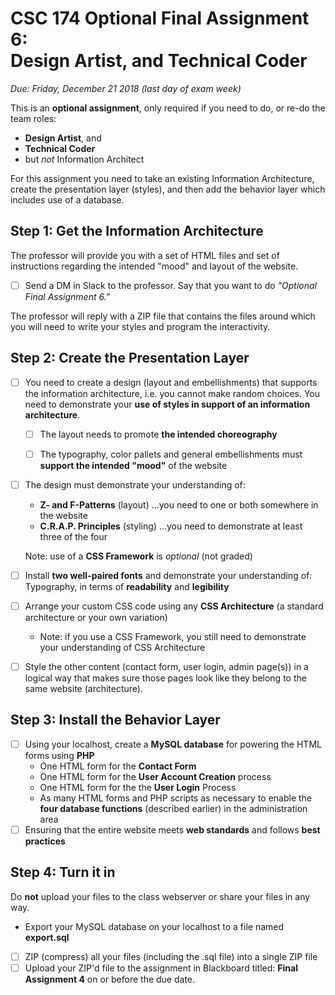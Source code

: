 # CSC 174  Optional Final Assignment 6: <br>Design Artist, and Technical Coder

*Due: Friday, December 21 2018 (last day of exam week)*

This is an **optional assignment**, only required if you need to do, or re-do the team roles:

- **Design Artist**, and 
- **Technical Coder**
- but *not* Information Architect

For this assignment you need to take an existing Information Architecture, create the presentation layer (styles), and then add the behavior layer which includes use of a database.

## Step 1: Get the Information Architecture

The professor will provide you with a set of HTML files and set of instructions regarding the intended "mood" and layout of the website.

- [ ] Send a DM in Slack to the professor.  Say that you want to do *"Optional Final Assignment 6."*

The professor will reply with a ZIP file that contains the files around which you will need to write your styles and program the interactivity.

## Step 2: Create the Presentation Layer

- [ ] You need to create a design (layout and embellishments) that supports the information architecture, i.e. you cannot make random choices.  You need to demonstrate your **use of styles in support of an information architecture**.

    - [ ] The layout needs to promote **the intended choreography**

    - [ ] The typography, color pallets and general embellishments must **support the intended "mood"** of the website

- [ ] The design must demonstrate your understanding of:

  - **Z- and F-Patterns** (layout) ...you need to one or both somewhere in the website
  - **C.R.A.P. Principles** (styling) ...you need to demonstrate at least three of the four

  Note: use of a **CSS Framework** is *optional* (not graded)

- [ ] Install **two well-paired fonts** and demonstrate your understanding of: Typography, in terms of **readability** and **legibility**

- [ ] Arrange your custom CSS code using any **CSS Architecture** (a standard architecture or your own variation)


  - Note: if you use a CSS Framework, you still need to demonstrate your understanding of CSS Architecture

- [ ] Style the other content (contact form, user login, admin page(s)) in a logical way that makes sure those pages look like they belong to the same website (architecture).


## Step 3: Install the Behavior Layer

- [ ] Using your localhost, create a **MySQL database** for powering the HTML forms using **PHP**
  - One HTML form for the **Contact Form**
  - One HTML form for the **User Account Creation** process 
  - One HTML form for the the **User Login** Process
  - As many HTML forms and PHP scripts as necessary to enable the **four database functions** (described earlier) in the administration area
- [ ] Ensuring that the entire website meets **web standards** and follows **best practices**

## Step 4: Turn it in

Do **not** upload your files to the class webserver or share your files in any way.  

- Export your MySQL database on your localhost to a file named **export.sql**

- [ ] ZIP (compress) all your files (including the .sql file) into a single ZIP file
- [ ] Upload your ZIP'd file to the assignment in Blackboard titled: **Final Assignment 4** on or before the due date.